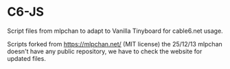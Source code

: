 C6-JS
============

Script files from mlpchan to adapt to Vanilla Tinyboard for cable6.net usage.

Scripts forked from https://mlpchan.net/ (MIT license) the 25/12/13
mlpchan doesn't have any public repository, we have to check the website for updated files.

